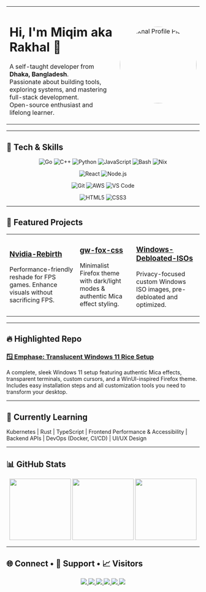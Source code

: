 <table>
  <tr>
    <td valign="top" width="70%">
      <h1>Hi, I'm <strong>Miqim aka Rakhal</strong> 👋</h1>
      <p>
        A self-taught developer from <strong>Dhaka, Bangladesh</strong>.<br />
        Passionate about building tools, exploring systems, and mastering full-stack development.<br />
        Open-source enthusiast and lifelong learner.
      </p>
    </td>
    <td align="center" width="30%">
      <img src="https://github.com/rakhalfps.png" width="200" height="200" style="border-radius: 50%;" alt="Rakhal Profile Picture" />
    </td>
  </tr>
</table>

---

## 🚀 Tech & Skills  

<p align="center">
  <img alt="Go" src="https://img.shields.io/badge/Go-00ADD8?style=flat&logo=go&logoColor=white" />
  <img alt="C++" src="https://img.shields.io/badge/C++-00599C?style=flat&logo=c%2B%2B&logoColor=white" />
  <img alt="Python" src="https://img.shields.io/badge/Python-3776AB?style=flat&logo=python&logoColor=white" />
  <img alt="JavaScript" src="https://img.shields.io/badge/JavaScript-F7DF1E?style=flat&logo=javascript&logoColor=black" />
  <img alt="Bash" src="https://img.shields.io/badge/Bash-121011?style=flat&logo=gnubash&logoColor=white" />
  <img alt="Nix" src="https://img.shields.io/badge/Nix-5277C3?style=flat&logo=nixos&logoColor=white" />
</p>

<p align="center">
  <img alt="React" src="https://img.shields.io/badge/React-20232A?style=flat&logo=react&logoColor=61DAFB" />
  <img alt="Node.js" src="https://img.shields.io/badge/Node.js-339933?style=flat&logo=node.js&logoColor=white" />
</p>

<p align="center">
  <img alt="Git" src="https://img.shields.io/badge/Git-F05032?style=flat&logo=git&logoColor=white" />
  <img alt="AWS" src="https://img.shields.io/badge/AWS-232F3E?style=flat&logo=amazon-aws&logoColor=white" />
  <img alt="VS Code" src="https://img.shields.io/badge/VS%20Code-007ACC?style=flat&logo=visual-studio-code&logoColor=white" />
</p>

<p align="center">
  <img alt="HTML5" src="https://img.shields.io/badge/HTML5-E34F26?style=flat&logo=html5&logoColor=white" />
  <img alt="CSS3" src="https://img.shields.io/badge/CSS3-1572B6?style=flat&logo=css3&logoColor=white" />
</p>

---

## 🌟 Featured Projects

<table>
  <tr>
    <td>
      <h3><a href="https://github.com/rakhalfps/Nvidia-Rebirth">Nvidia-Rebirth</a></h3>
      <p>Performance-friendly reshade for FPS games. Enhance visuals without sacrificing FPS.</p>
    </td>
    <td>
      <h3><a href="https://github.com/rakhalfps/gwfox-css">gw-fox-css</a></h3>
      <p>Minimalist Firefox theme with dark/light modes & authentic Mica effect styling.</p>
    </td>
    <td>
      <h3><a href="https://github.com/rakhalfps/Windows-Debloated-ISOs">Windows-Debloated-ISOs</a></h3>
      <p>Privacy-focused custom Windows ISO images, pre-debloated and optimized.</p>
    </td>
  </tr>
</table>

---

## 🔥 Highlighted Repo

### <a href="https://github.com/rakhalfps/emphase-rice">🪟 Emphase: Translucent Windows 11 Rice Setup</a>

A complete, sleek Windows 11 setup featuring authentic Mica effects, transparent terminals, custom cursors, and a WinUI-inspired Firefox theme.  
Includes easy installation steps and all customization tools you need to transform your desktop.

---

## 🧠 Currently Learning

Kubernetes | Rust | TypeScript | Frontend Performance & Accessibility | Backend APIs | DevOps (Docker, CI/CD) | UI/UX Design

---

## 📊 GitHub Stats

<div align="center">
  <img src="https://github-readme-stats.vercel.app/api?username=rakhalfps&show_icons=true&theme=radical&count_private=true&hide_title=true&hide_border=true" height="160" />
  <img src="https://github-readme-stats.vercel.app/api/top-langs/?username=rakhalfps&layout=compact&theme=radical&hide_border=true" height="160" />
  <img src="https://github-readme-streak-stats.herokuapp.com/?user=rakhalfps&theme=radical&hide_border=true" height="160" />
</div>

---

## 🌐 Connect • 💖 Support • 📈 Visitors

<p align="center">
  <a href="https://github.com/rakhalfps" target="_blank">
    <img src="https://img.shields.io/badge/GitHub-%23181717.svg?style=flat&logo=github&logoColor=white" />
  </a>
  <a href="https://twitter.com/habibtahfeez" target="_blank">
    <img src="https://img.shields.io/badge/Twitter-1DA1F2.svg?style=flat&logo=twitter&logoColor=white" />
  </a>
  <a href="https://instagram.com/miqimyeah" target="_blank">
    <img src="https://img.shields.io/badge/Instagram-E4405F.svg?style=flat&logo=instagram&logoColor=white" />
  </a>
  <a href="https://facebook.com/tahfiz.habib" target="_blank">
    <img src="https://img.shields.io/badge/Facebook-1877F2.svg?style=flat&logo=facebook&logoColor=white" />
  </a>
  <a href="https://github.com/sponsors/rakhalfps" target="_blank">
    <img src="https://img.shields.io/badge/Sponsor-GitHub-black?style=flat&logo=github" />
  </a>
  <a href="#">
    <img src="https://visitor-badge.laobi.icu/badge?page_id=rakhalfps.rakhalfps" />
  </a>
</p>
